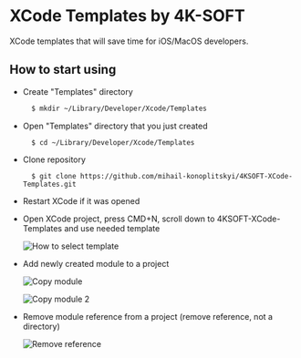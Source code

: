 # XCode Templates by 4K-SOFT

XCode templates that will save time for iOS/MacOS developers.

## How to start using

- Create "Templates" directory 

  ```bash
    $ mkdir ~/Library/Developer/Xcode/Templates
  ```

- Open "Templates" directory that you just created

  ```
    $ cd ~/Library/Developer/Xcode/Templates
  ```
  
- Clone repository 

  ```
    $ git clone https://github.com/mihail-konoplitskyi/4KSOFT-XCode-Templates.git
  ```

- Restart XCode if it was opened

- Open XCode project, press CMD+N, scroll down to 4KSOFT-XCode-Templates and use needed template

  ![How to select template](https://github.com/mihail-konoplitskyi/4KSOFT-XCode-Templates/blob/main/images/select_template.png)

- Add newly created module to a project 

  ![Copy module](https://github.com/mihail-konoplitskyi/4KSOFT-XCode-Templates/blob/main/images/add_module.png)

  ![Copy module 2](https://github.com/mihail-konoplitskyi/4KSOFT-XCode-Templates/blob/main/images/add_module_2.png)

- Remove module reference from a project (remove reference, not a directory)

  ![Remove reference](https://github.com/mihail-konoplitskyi/4KSOFT-XCode-Templates/blob/main/remove_reference.png)
